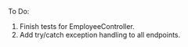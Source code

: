 To Do:
1. Finish tests for EmployeeController.
2. Add try/catch exception handling to all endpoints.

